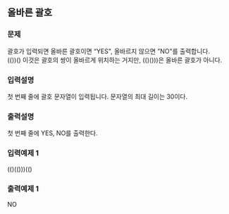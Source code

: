 ## 올바른 괄호
### 문제
괄호가 입력되면 올바른 괄호이면 “YES", 올바르지 않으면 ”NO"를 출력합니다.<br>
 (())() 이것은 괄호의 쌍이 올바르게 위치하는 거지만, (()()))은 올바른 괄호가 아니다.
###  입력설명
첫 번째 줄에 괄호 문자열이 입력됩니다. 문자열의 최대 길이는 30이다. 
### 출력설명
첫 번째 줄에 YES, NO를 출력한다.
### 입력예제 1                 
(()(()))(()
 ### 출력예제 1
 NO